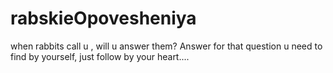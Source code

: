 # rabskieOpovesheniya
when rabbits call u , will u answer them? Answer for that question u need to find by yourself, just follow by your heart....
